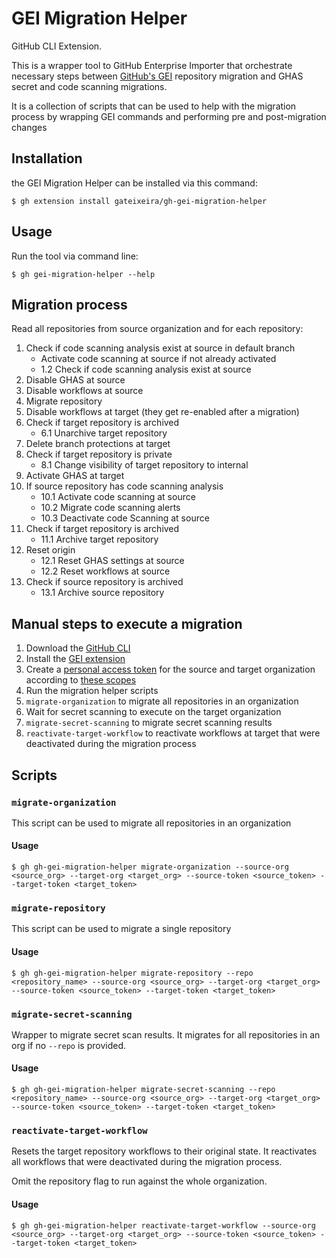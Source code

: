 # GEI Migration Helper

GitHub CLI Extension.

This is a wrapper tool to GitHub Enterprise Importer that orchestrate necessary steps between [GitHub's GEI](https://github.com/github/gh-gei) repository migration and GHAS secret and code scanning migrations.

It is a collection of scripts that can be used to help with the migration process by wrapping GEI commands and performing pre and post-migration changes

## Installation

the GEI Migration Helper can be installed via this command:

```
$ gh extension install gateixeira/gh-gei-migration-helper
```

## Usage

Run the tool via command line:

```
$ gh gei-migration-helper --help
```

## Migration process

Read all repositories from source organization and for each repository:

1. Check if code scanning analysis exist at source in default branch
    - Activate code scanning at source if not already activated
    - 1.2 Check if code scanning analysis exist at source
2. Disable GHAS at source
3. Disable workflows at source
4. Migrate repository
5. Disable workflows at target (they get re-enabled after a migration)
6. Check if target repository is archived
    - 6.1 Unarchive target repository
7. Delete branch protections at target
8. Check if target repository is private
    - 8.1 Change visibility of target repository to internal 
9. Activate GHAS at target
10. If source repository has code scanning analysis
    - 10.1 Activate code scanning at source
    - 10.2 Migrate code scanning alerts
    - 10.3 Deactivate code Scanning at source
11. Check if target repository is archived
    - 11.1 Archive target repository
12. Reset origin
    - 12.1 Reset GHAS settings at source
    - 12.2 Reset workflows at source
13. Check if source repository is archived
    - 13.1 Archive source repository

## Manual steps to execute a migration

1. Download the [GitHub CLI](https://cli.github.com/)
2. Install the [GEI extension](https://github.com/github/gh-gei)
3. Create a [personal access token](https://docs.github.com/en/github/authenticating-to-github/creating-a-personal-access-token) for the source and target organization according to [these scopes](https://docs.github.com/en/enterprise-cloud@latest/migrations/using-github-enterprise-importer/preparing-to-migrate-with-github-enterprise-importer/managing-access-for-github-enterprise-importer#personal-access-tokens-for-github-products)
4. Run the migration helper scripts
5. `migrate-organization` to migrate all repositories in an organization
6. Wait for secret scanning to execute on the target organization
7. `migrate-secret-scanning` to migrate secret scanning results
8. `reactivate-target-workflow` to reactivate workflows at target that were deactivated during the migration process

## Scripts

### `migrate-organization`

This script can be used to migrate all repositories in an organization

#### Usage

```
$ gh gh-gei-migration-helper migrate-organization --source-org <source_org> --target-org <target_org> --source-token <source_token> --target-token <target_token>
```

### `migrate-repository`

This script can be used to migrate a single repository

#### Usage

```
$ gh gh-gei-migration-helper migrate-repository --repo <repository_name> --source-org <source_org> --target-org <target_org> --source-token <source_token> --target-token <target_token>
```

### `migrate-secret-scanning`

Wrapper to migrate secret scan results. It migrates for all repositories in an org if no `--repo` is provided.

#### Usage

```
$ gh gh-gei-migration-helper migrate-secret-scanning --repo <repository_name> --source-org <source_org> --target-org <target_org> --source-token <source_token> --target-token <target_token>
```

### `reactivate-target-workflow`

Resets the target repository workflows to their original state. It reactivates all workflows that were deactivated during the migration process.

Omit the repository flag to run against the whole organization.

#### Usage

```
$ gh gh-gei-migration-helper reactivate-target-workflow --source-org <source_org> --target-org <target_org> --source-token <source_token> --target-token <target_token>
```

